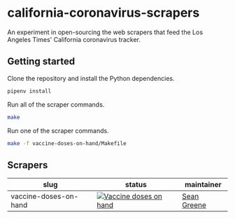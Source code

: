# california-coronavirus-scrapers

An experiment in open-sourcing the web scrapers that feed the Los Angeles Times' California coronavirus tracker.

## Getting started

Clone the repository and install the Python dependencies.

```zsh
pipenv install
```

Run all of the scraper commands.

```zsh
make
```

Run one of the scraper commands.

```zsh
make -f vaccine-doses-on-hand/Makefile
```

## Scrapers

| slug                  | status                                                                                                                                                                                                                                                   | maintainer  |
|-----------------------|----------------------------------------------------------------------------------------------------------------------------------------------------------------------------------------------------------------------------------------------------------|-------------|
| vaccine-doses-on-hand | [![Vaccine doses on hand](https://github.com/datadesk/california-coronavirus-scrapers/actions/workflows/vaccine-doses-on-hand.yaml/badge.svg)](https://github.com/datadesk/california-coronavirus-scrapers/actions/workflows/vaccine-doses-on-hand.yaml) | [Sean Greene](https://www.latimes.com/people/sean-greene) |
